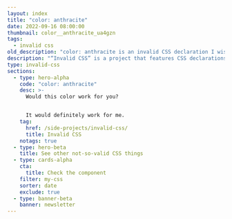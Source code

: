 ```yaml
---
layout: index
title: "color: anthracite"
date: 2022-09-16 08:00:00
thumbnail: color__anthracite_ua4gzn
tags:
  - invalid css
old_description: "color: anthracite is an invalid CSS declaration I wish existed."
description: "“Invalid CSS” is a project that features CSS declarations that are not valid and non-existing. For example, color: anthracite."
type: invalid-css
sections:
  - type: hero-alpha
    code: "color: anthracite"
    desc: >-
      Would this color work for you?


      It would definitely work for me.
    tag:
      href: /side-projects/invalid-css/
      title: Invalid CSS
    notags: true
  - type: hero-beta
    title: See other not-so-valid CSS things
  - type: cards-alpha
    cta:
      title: Check the component
    filter: my-css
    sorter: date
    exclude: true
  - type: banner-beta
    banner: newsletter
---
```

